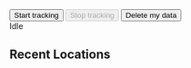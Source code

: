 <div class="controls">
  <button id="btn-start">Start tracking</button>
  <button id="btn-stop" disabled>Stop tracking</button>
  <button id="btn-delete">Delete my data</button>
  <div id="status">Idle</div>
</div>

<div id="map" class="map"></div>

<h2>Recent Locations</h2>
<ol id="positions-list"></ol>
